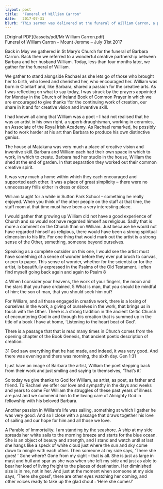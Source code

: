 ```yaml
---
layout: post
title:  "Funeral of William Carron"
date:   2017-07-31
blurb: "This sermon was delivered at the funeral of William Carron, a poet and artist, who passed away four months after his wife, Barbara. The sermon reflects on William's passion for the creative arts and his spiritual connection with the world around him. It also touches on his love for sailing, drawing a parallel between his journey and a ship's voyage."
---
```

[Original PDF](/assets/pdf/Mr William Carron.pdf)    
Funeral of William Carron – Mount Jerome – July 31st 2017

Back in May we gathered in St Mary’s Church for the funeral of Barbara Carron. Back then we referred to a wonderful creative partnership between Barbara and her husband William. Today, less than four months later, we gather for the funeral of William.

We gather to stand alongside Rachael as she lets go of those who brought her to birth, who loved and cherished her, who encouraged her. William was born in Clontarf and, like Barbara, shared a passion for the creative arts. As I was reflecting on what to say today, I was struck by the prayers appointed for Monday in the Church of Ireland Book of Common Prayer in which we are encouraged to give thanks ‘for the continuing work of creation, our share in it and for creative vision and inventive skill.

I had known all along that William was a poet – I had not realised that he was an artist in his own right, a superb draughtsman, working in ceramics, an Associate of the Royal Irish Academy. As Rachael remarked, he possibly had to work harder at his art than Barbara to produce his own distinctive genius.

The house at Matakana was very much a place of creative vision and inventive skill. Barbara and William each had their own space in which to work, in which to create. Barbara had her studio in the house, William the shed at the end of garden. In that separation they worked out their common creative spirit.

It was very much a home within which they each encouraged and supported each other. It was a place of great simplicity – there were no unnecessary frills either in dress or décor.

William taught for a while in Sutton Park School – something he really enjoyed. When you think of the other people on the staff at that time, the staff room at that time must have been a very interesting place.

I would gather that growing up William did not have a good experience of Church and so would not have regarded himself as religious. Sadly that is more a comment on the Church than on William. Just because he would not have regarded himself as religious, there would have been a strong spiritual dimension to his life. For one thing that would mark out the artist is a strong sense of the Other, something, someone beyond ourselves.

Speaking as a complete outsider on this one, I would see the artist must have something of a sense of wonder before they ever put brush to canvas, or pen to paper. This sense of wonder, whether for the scientist or for the artist, is beautifully expressed in the Psalms of the Old Testament. I often find myself going back again and again to Psalm 8

4 When I consider your heavens, the work of your fingers, 
the moon and the stars that you have ordained,
5 What is man, that you should be mindful of him; 
the son of man, that you should seek him out?

For William, and all those engaged in creative work, there is a losing of ourselves in the work, a giving of ourselves in the work, that brings us in touch with the Other. There is a strong tradition in the ancient Celtic Church of encountering God in and through his creation that is summed up in the title of a book I have at home, ‘Listening to the heart beat of God’.

There is a passage that that is read many times in Church comes from the opening chapter of the Book Genesis, that ancient poetic description of creation.

31 God saw everything that he had made, and indeed, it was very good.
And there was evening and there was morning, the sixth day. Gen 1:31

I just have an image of Barbara the artist, William the poet stepping back from their work and just smiling and saying to themselves, ‘That’s it’.

So today we give thanks to God for William, as artist, as poet, as father and friend. To Rachael we offer our love and sympathy in the days and weeks and years to come For William the struggles of these past years of illness are past and we commend him to the loving care of Almighty God in fellowship with his beloved Barbara.

Another passion in William’s life was sailing, something at which I gather he was very good. And so I close with a passage that draws together his love of sailing and our hope for him and all those we love.

A Parable of Immortality.
I am standing by the seashore.
A ship at my side spreads her white sails to the morning breeze
and starts for the blue ocean.
She is an object of beauty and strength,
and I stand and watch
until at last she hangs like a speck of white cloud
just where the sun and sky come down to mingle with each other.
Then someone at my side says, ‘There she goes! ‘
Gone where? Gone from my sight - that is all.
She is just as large in mast and hull and spar
as she was when she left my side
and just as able to bear her load of living freight
to the places of destination.
Her diminished size is in me, not in her.
And just at the moment when someone at my side says,
‘There she goes!’,
there are other eyes watching her coming,
and other voices ready to take up the glad shout :
‘Here she comes!’
